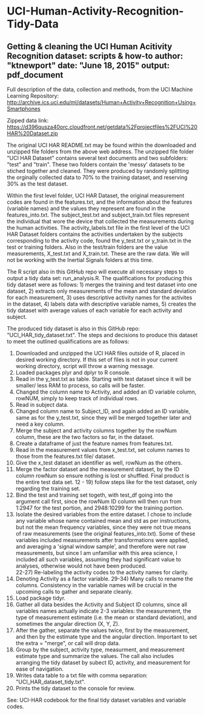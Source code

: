 # UCI-Human-Activity-Recognition-Tidy-Data
Getting &amp; cleaning the UCI Human Acitivity Recognition dataset: scripts &amp; how-to
author: "ktnewport"
date: "June 18, 2015"
output: pdf_document
---

Full description of the data, collection and methods, from the UCI Machine Learning Repository:
<http://archive.ics.uci.edu/ml/datasets/Human+Activity+Recognition+Using+Smartphones>

Zipped data link: <https://d396qusza40orc.cloudfront.net/getdata%2Fprojectfiles%2FUCI%20HAR%20Dataset.zip>

  The original UCI HAR README.txt may be found within the downloaded and unzipped file folders from the above web address.  The unzipped file folder "UCI HAR Dataset" contains several text documents and two subfolders: "test" and "train".  These two folders contain the 'messy' datasets to be stiched together and cleaned.  They were produced by randomly splitting the orginally collected data to 70% to the training dataset, and reserving 30% as the test dataset.  
  
  Within the first level folder, UCI HAR Dataset, the original measurement codes are found in the features.txt, and the information about the features (variable names) and the values they represent are found in the features_into.txt.  The subject_test.txt and subject_train.txt files represent the individual that wore the device that collected the measurements during the human activities.  The activity_labels.txt file in the first level of the UCI HAR Dataset folders contains the activities undertaken by the subjects corresponding to the activity code, found the y_test.txt or y_train.txt in the test or training folders.  Also in the test/train folders are the value measurements, X_test.txt and X_train.txt.  These are the raw data.  We will not be working with the Inertial Signals folders at this time.   

The R script also in this GitHub repo will execute all necessary steps to output a tidy data set: run_analysis.R.  The qualifications for producing this tidy dataset were as follows: 1) merges the training and test dataset into one dataset, 2) extracts only measurements of the mean and standard deviation for each measurement, 3) uses descriptive activity names for the activites in the dataset, 4) labels data with descriptive variable names, 5) creates the tidy dataset with average values of each variable for each activity and subject.  

The produced tidy dataset is also in this GitHub repo: "UCI_HAR_tidy_dataset.txt".  The steps and decisions to produce this dataset to meet the outlined qualifications are as follows:
1) Downloaded and unzipped the UCI HAR files outside of R, placed in desired working directory.  If this set of files is not in your current working directory, script will throw a warning message.
2) Loaded packages plyr and dplyr to R console.
3) Read in the y_test.txt as table.  Starting with test dataset since it will be smaller/ less RAM to process, so calls will be faster. 
4) Changed the column name to Activity, and added an ID variable column, rowNUM, simply to keep track of individual rows.
5) Read in subject data.
6) Changed column name to Subject_ID, and again added an ID variable, same as for the y_test.txt, since they will be merged together later and need a key column.
7) Merge the subject and activity columns together by the rowNum column, these are the two factors so far, in the dataset.
8) Create a dataframe of just the feature names from features.txt.
9) Read in the measurement values from x_test.txt, set column names to those from the features.txt file/ dataset.
10) Give the x_test dataset an identifier as well, rowNum as the others.
11) Merge the factor dataset and the measurement dataset, by the ID column rowNum so ensure nothing is lost or shuffled.  Final product is the entire test data set.
12 - 19) follow steps like for the test dataset, only regarding the training set.
20) Bind the test and training set togeth, with test_df going into the argument call first, since the rowNum ID column will then run from 1:2947 for the test portion, and 2948:10299 for the training portion.
21) Isolate the desired variables from the entire dataset.  I chose to include any variable whose name contained mean and std as per instructions, but not the mean frequency variables, since they were not true means of raw measurements (see the original features_into.txt).  Some of these variables included measurements after transformations were applied, and averaging a 'signal window sample', and therefore were not raw measurements, but since I am unfamiliar with this area science, I included all such variables, assuming they had significant value to analyses, otherwise would not have been produced.    
22-27) Re-labeling the activity codes to the activity names for clarity.
28) Denoting Activity as a factor variable.
29-34) Many calls to rename the columns.  Consistency in the variable names will be crucial in the upcoming calls to gather and separate cleanly.  
35) Load package tidyr.
36) Gather all data besides the Activity and Subject ID columns, since all variables names actually indicate 2-3 variables: the measurement, the type of measurement estimate (i.e. the mean or standard deviation), and sometimes the angular direction (X, Y, Z).  
37)  After the gather, separate the values twice, first by the measurement, and then by the estimate type and the angular direction.  Important to set the extra = "merge", or call will drop data.
38) Group by the subject, activity type, measurment, and measurement estimate type and summarize the values.  The call also includes arranging the tidy dataset by subect ID, activity, and measurement for ease of navigation.
39)  Writes data table to a txt file with comma separation: "UCI_HAR_dataset_tidy.txt".
40) Prints the tidy dataset to the console for review. 

See: UCI-HAR codebook for the final tidy dataset variables and variable codes. 
